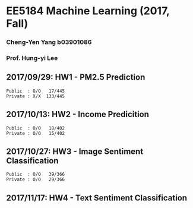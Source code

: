 # EE5184 Machine Learning (2017, Fall)
### Cheng-Yen Yang b03901086 
### Prof. Hung-yi Lee

## 2017/09/29: HW1 - PM2.5 Prediction
	Public  : O/O	17/445	
	Private : X/X  133/445

## 2017/10/13: HW2 - Income Predicition
	Public  : O/O	18/402
	Private : O/O	15/402

## 2017/10/27: HW3 - Image Sentiment Classification
	Public  : O/O	39/366
	Private : O/O	29/366	

## 2017/11/17: HW4 - Text Sentiment Classification
